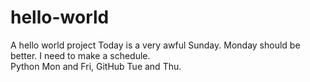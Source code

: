 # hello-world
A hello world project
Today is a very awful Sunday.
Monday should be better.
I need to make a schedule.	
Python Mon and Fri, GitHub Tue and Thu.	